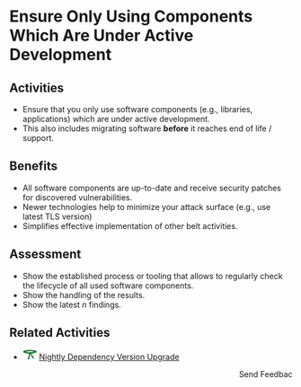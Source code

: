 # Ensure Only Using Components Which Are Under Active Development

## Activities

- Ensure that you only use software components (e.g., libraries, applications) which are under active development.
- This also includes migrating software **before** it reaches end of life / support.

## Benefits

- All software components are up-to-date and receive security patches for discovered vulnerabilities.
- Newer technologies help to minimize your attack surface (e.g., use latest TLS version)
- Simplifies effective implementation of other belt activities.

## Assessment

- Show the established process or tooling that allows to regularly check the lifecycle of all used software components.
- Show the handling of the results.
- Show the latest *n* findings.

## Related Activities

- [<img src="https://raw.githubusercontent.com/AppSecure-nrw/security-belts/assets/belt-img/04_security-belt-green.svg" width="25" />](#) [Nightly Dependency Version Upgrade](../green/nightly-dependency-version-upgrade.md)

<p align="right">Send Feedbac</p>
